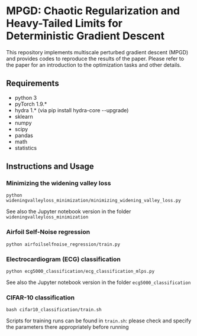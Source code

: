 # MPGD: Chaotic Regularization and Heavy-Tailed Limits for Deterministic Gradient Descent
This repository implements multiscale perturbed gradient descent (MPGD) and provides codes to reproduce the results of the paper. Please refer to the paper for an introduction to the optimization tasks and other details.

## Requirements
- python 3
- pyTorch 1.9.* 
- hydra 1.* (via pip install hydra-core --upgrade)
- sklearn
- numpy
- scipy 
- pandas
- math
- statistics

## Instructions and Usage

### Minimizing the widening valley loss
```
python wideningvalleyloss_minimization/minimizing_widening_valley_loss.py
```
See also the Jupyter notebook version in the folder `wideningvalleyloss_minimization` 


### Airfoil Self-Noise regression
```
python airfoilselfnoise_regression/train.py
```


### Electrocardiogram (ECG) classification
```
python ecg5000_classification/ecg_classification_mlps.py
```
See also the Jupyter notebook version in the folder `ecg5000_classification`


### CIFAR-10 classification
```
bash cifar10_classification/train.sh 
```
Scripts for training runs can be found in `train.sh`: please check and specify the parameters there appropriately before running
